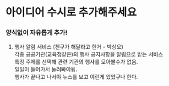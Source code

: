 # 아이디어 수시로 추가해주세요
### **양식없이 자유롭게 추가!**

1. 행사 알림 서비스 (친구가 해달라고 한거 - 박상오)  
각종 공공기관(교육청같은)의 행사 공지사항을 알림으로 받는 서비스  
특정 주제를 선택해 관련 기관의 행사를 모아볼수가 없음.  
일일이 들어가서 눌러봐야됨.  
행사가 끝나고 나서야 뉴스를 보고 이런게 있었구나 한다.  
